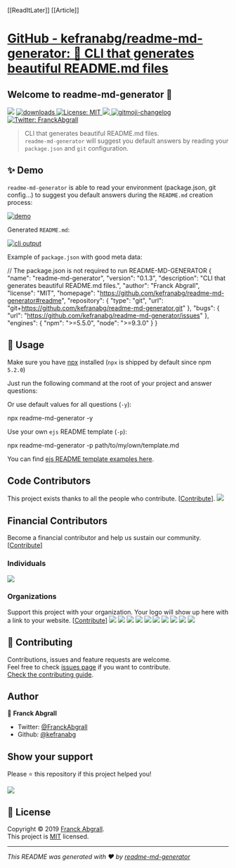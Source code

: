 [[ReadItLater]] [[Article]]

# [GitHub - kefranabg/readme-md-generator: 📄 CLI that generates beautiful README.md files](https://github.com/kefranabg/readme-md-generator)

## Welcome to readme-md-generator 👋

[![](https://camo.githubusercontent.com/71ea934e6e0c08f24b1f0a759e1901e11ebc8ea3e30d182694eef9e4d14b0b1e/68747470733a2f2f696d672e736869656c64732e696f2f6e706d2f762f726561646d652d6d642d67656e657261746f722e7376673f6f72616e67653d626c7565)](https://camo.githubusercontent.com/71ea934e6e0c08f24b1f0a759e1901e11ebc8ea3e30d182694eef9e4d14b0b1e/68747470733a2f2f696d672e736869656c64732e696f2f6e706d2f762f726561646d652d6d642d67656e657261746f722e7376673f6f72616e67653d626c7565) [ ![downloads](https://camo.githubusercontent.com/ba66ee60ea0a32d450c83119cdb637b79552e87d7fa8d36291d2f44ba275547d/68747470733a2f2f696d672e736869656c64732e696f2f6e706d2f646d2f726561646d652d6d642d67656e657261746f722e7376673f636f6c6f723d626c7565) ](https://www.npmjs.com/package/readme-md-generator) [ ![License: MIT](https://camo.githubusercontent.com/408116b648180becb83ae93945100c71de70f661b61f1b637bc69401972108b0/68747470733a2f2f696d672e736869656c64732e696f2f62616467652f6c6963656e73652d4d49542d79656c6c6f772e737667) ](https://github.com/kefranabg/readme-md-generator/blob/master/LICENSE) [ ![](https://camo.githubusercontent.com/fd2677751d50ad3781f96f2b04b56fe2eb8115bf7f34180066362bbad41e2b35/68747470733a2f2f636f6465636f762e696f2f67682f6b656672616e6162672f726561646d652d6d642d67656e657261746f722f6272616e63682f6d61737465722f67726170682f62616467652e737667) ](https://codecov.io/gh/kefranabg/readme-md-generator) [ ![gitmoji-changelog](https://camo.githubusercontent.com/768b10ef495b737fe9480b0d26a5ede5ec0e10342435876caa60eb538b7f4fbc/68747470733a2f2f696d672e736869656c64732e696f2f62616467652f6368616e67656c6f672d6769746d6f6a692d627269676874677265656e2e737667) ](https://github.com/frinyvonnick/gitmoji-changelog) [![Twitter: FranckAbgrall](https://camo.githubusercontent.com/d88e8d432bee0ee3619d519721ae70a23e5fdb5c965ce41bc1edc1505409a56b/68747470733a2f2f696d672e736869656c64732e696f2f747769747465722f666f6c6c6f772f4672616e636b41626772616c6c2e7376673f7374796c653d736f6369616c)](https://twitter.com/FranckAbgrall) 

> CLI that generates beautiful README.md files.  
> `readme-md-generator` will suggest you default answers by reading your `package.json` and `git` configuration.

## ✨ Demo

`readme-md-generator` is able to read your environment (package.json, git config...) to suggest you default answers during the `README.md` creation process:

[![demo](https://user-images.githubusercontent.com/9840435/60266022-72a82400-98e7-11e9-9958-f9004c2f97e1.gif)](https://user-images.githubusercontent.com/9840435/60266022-72a82400-98e7-11e9-9958-f9004c2f97e1.gif)

Generated `README.md`:

[![cli output](https://user-images.githubusercontent.com/9840435/60266090-9cf9e180-98e7-11e9-9cac-3afeec349bbc.jpg)](https://user-images.githubusercontent.com/9840435/60266090-9cf9e180-98e7-11e9-9cac-3afeec349bbc.jpg)

Example of `package.json` with good meta data:

// The package.json is not required to run README-MD-GENERATOR
{
  "name": "readme-md-generator",
  "version": "0.1.3",
  "description": "CLI that generates beautiful README.md files.",
  "author": "Franck Abgrall",
  "license": "MIT",
  "homepage": "https://github.com/kefranabg/readme-md-generator#readme",
  "repository": {
    "type": "git",
    "url": "git+https://github.com/kefranabg/readme-md-generator.git"
  },
  "bugs": {
    "url": "https://github.com/kefranabg/readme-md-generator/issues"
  },
  "engines": {
    "npm": ">=5.5.0",
    "node": ">=9.3.0"
  }
}

## 🚀 Usage

Make sure you have [npx](https://www.npmjs.com/package/npx) installed (`npx` is shipped by default since npm `5.2.0`)

Just run the following command at the root of your project and answer questions:

Or use default values for all questions (`-y`):

npx readme-md-generator -y

Use your own `ejs` README template (`-p`):

npx readme-md-generator -p path/to/my/own/template.md

You can find [ejs README template examples here](https://github.com/kefranabg/readme-md-generator/tree/master/templates).

## Code Contributors

This project exists thanks to all the people who contribute. [[Contribute](https://github.com/kefranabg/readme-md-generator/blob/master/CONTRIBUTING.md)]. [![](https://camo.githubusercontent.com/e4be48fb17e9aa29c96b189f5a89b8ab3c4c5b08ad79628f5c945cd2103c86aa/68747470733a2f2f6f70656e636f6c6c6563746976652e636f6d2f726561646d652d6d642d67656e657261746f722f636f6e7472696275746f72732e7376673f77696474683d38393026627574746f6e3d66616c7365)](https://github.com/kefranabg/readme-md-generator/graphs/contributors)

## Financial Contributors

Become a financial contributor and help us sustain our community. [[Contribute](https://opencollective.com/readme-md-generator/contribute)]

### Individuals

[![](https://camo.githubusercontent.com/89e1b868f40187e21eb3705323513d6b00e4bc6f984eaf93c8c94648f53dec00/68747470733a2f2f6f70656e636f6c6c6563746976652e636f6d2f726561646d652d6d642d67656e657261746f722f696e646976696475616c732e7376673f77696474683d383930)](https://opencollective.com/readme-md-generator)

### Organizations

Support this project with your organization. Your logo will show up here with a link to your website. [[Contribute](https://opencollective.com/readme-md-generator/contribute)] [![](https://camo.githubusercontent.com/52868e88c5e4235031a790aaa0ffe21dc18d874b49c389c7c6af4be809ca5dee/68747470733a2f2f6f70656e636f6c6c6563746976652e636f6d2f726561646d652d6d642d67656e657261746f722f6f7267616e697a6174696f6e2f302f6176617461722e737667)](https://opencollective.com/readme-md-generator/organization/0/website) [![](https://camo.githubusercontent.com/4b63796e331fd1fe0c6aea97ccffcf1228a4195e6c63d73d5245264fb4a10a25/68747470733a2f2f6f70656e636f6c6c6563746976652e636f6d2f726561646d652d6d642d67656e657261746f722f6f7267616e697a6174696f6e2f312f6176617461722e737667)](https://opencollective.com/readme-md-generator/organization/1/website) [![](https://camo.githubusercontent.com/00b56af50e8d938c2f7681f05bb144cc60f84a9610387fbf20ffe1a3cc03abe9/68747470733a2f2f6f70656e636f6c6c6563746976652e636f6d2f726561646d652d6d642d67656e657261746f722f6f7267616e697a6174696f6e2f322f6176617461722e737667)](https://opencollective.com/readme-md-generator/organization/2/website) [![](https://camo.githubusercontent.com/71c95293266991413ca2d67d2d3239a8dce66e69488488cf3972e80f61422ba8/68747470733a2f2f6f70656e636f6c6c6563746976652e636f6d2f726561646d652d6d642d67656e657261746f722f6f7267616e697a6174696f6e2f332f6176617461722e737667)](https://opencollective.com/readme-md-generator/organization/3/website) [![](https://camo.githubusercontent.com/e7369368814866ddfae196ee460ab1f9767f4eb0721f64056b89066b326a7af3/68747470733a2f2f6f70656e636f6c6c6563746976652e636f6d2f726561646d652d6d642d67656e657261746f722f6f7267616e697a6174696f6e2f342f6176617461722e737667)](https://opencollective.com/readme-md-generator/organization/4/website) [![](https://camo.githubusercontent.com/f9b1c08448fb6bf974749a0b1351dbee5d520e25149dc08b4329590dc50f06ac/68747470733a2f2f6f70656e636f6c6c6563746976652e636f6d2f726561646d652d6d642d67656e657261746f722f6f7267616e697a6174696f6e2f352f6176617461722e737667)](https://opencollective.com/readme-md-generator/organization/5/website) [![](https://camo.githubusercontent.com/61db279913716fada6b58b5e76e39500b59800c6e446494aea09a597a6a9db74/68747470733a2f2f6f70656e636f6c6c6563746976652e636f6d2f726561646d652d6d642d67656e657261746f722f6f7267616e697a6174696f6e2f362f6176617461722e737667)](https://opencollective.com/readme-md-generator/organization/6/website) [![](https://camo.githubusercontent.com/43603a483a060a984eebdeb2c468964864b7aaa2504b72e482a5eb44cb097a0a/68747470733a2f2f6f70656e636f6c6c6563746976652e636f6d2f726561646d652d6d642d67656e657261746f722f6f7267616e697a6174696f6e2f372f6176617461722e737667)](https://opencollective.com/readme-md-generator/organization/7/website) [![](https://camo.githubusercontent.com/6764295cde8053841dc73c6ecb5a0885e90bcc00e67fb2e42ddbf778b2272093/68747470733a2f2f6f70656e636f6c6c6563746976652e636f6d2f726561646d652d6d642d67656e657261746f722f6f7267616e697a6174696f6e2f382f6176617461722e737667)](https://opencollective.com/readme-md-generator/organization/8/website) [![](https://camo.githubusercontent.com/2f381a559647981045bc9bff586f027af264f835b5a03e0ae694a14ca33a5d7b/68747470733a2f2f6f70656e636f6c6c6563746976652e636f6d2f726561646d652d6d642d67656e657261746f722f6f7267616e697a6174696f6e2f392f6176617461722e737667)](https://opencollective.com/readme-md-generator/organization/9/website)

## 🤝 Contributing

Contributions, issues and feature requests are welcome.  
Feel free to check [issues page](https://github.com/kefranabg/readme-md-generator/issues) if you want to contribute.  
[Check the contributing guide](https://github.com/kefranabg/readme-md-generator/blob/master/CONTRIBUTING.md).  

## Author

👤 **Franck Abgrall**

-   Twitter: [@FranckAbgrall](https://twitter.com/FranckAbgrall)
-   Github: [@kefranabg](https://github.com/kefranabg)

## Show your support

Please ⭐️ this repository if this project helped you!

 [![](https://camo.githubusercontent.com/ca317983c1ee436cd8c1157c5d2769c641372ee441af705dc0a32e3654fcbc9f/68747470733a2f2f63352e70617472656f6e2e636f6d2f65787465726e616c2f6c6f676f2f6265636f6d655f615f706174726f6e5f627574746f6e4032782e706e67)](https://www.patreon.com/FranckAbgrall) 

## 📝 License

Copyright © 2019 [Franck Abgrall](https://github.com/kefranabg).  
This project is [MIT](https://github.com/kefranabg/readme-md-generator/blob/master/LICENSE) licensed.

---

_This README was generated with ❤️ by [readme-md-generator](https://github.com/kefranabg/readme-md-generator)_